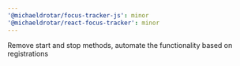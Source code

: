 ```yaml
---
'@michaeldrotar/focus-tracker-js': minor
'@michaeldrotar/react-focus-tracker': minor
---
```


Remove start and stop methods, automate the functionality based on registrations
